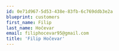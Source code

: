 ```yaml
---
id: 0e71d967-5d53-438e-83fb-6c769ddb3e2a
blueprint: customers
first_name: Filip
last_name: Hočevar
email: filiphocevar95@gmail.com
title: 'Filip Hočevar'
---
```


